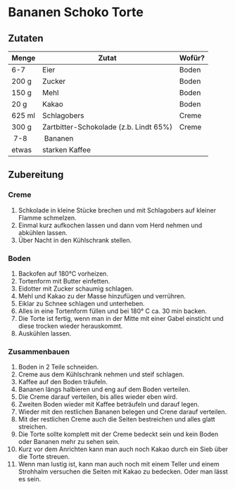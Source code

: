 # Bananen Schoko Torte

## Zutaten

| Menge  | Zutat                                  | Wofür? |
| ------ | -------------------------------------- | ------ |
| 6-7     | Eier                                   | Boden  |
| 200 g  | Zucker                                 | Boden  |
| 150 g  | Mehl                                   | Boden  |
| 20 g   | Kakao                                  | Boden  |
| 625 ml | Schlagobers                            | Creme  |
| 300 g  | Zartbitter-Schokolade (z.b. Lindt 65%) | Creme  |
|  7-8     |  Bananen                               |        |
| etwas  | starken Kaffee                         |        |

## Zubereitung

### Creme

1. Schkolade in kleine Stücke brechen und mit Schlagobers auf kleiner Flamme schmelzen.
2. Einmal kurz aufkochen lassen und dann vom Herd nehmen und abkühlen lassen.
3. Über Nacht in den Kühlschrank stellen.

### Boden

1. Backofen auf 180°C vorheizen.
2. Tortenform mit Butter einfetten.
3. Eidotter mit Zucker schaumig schlagen.
4. Mehl und Kakao zu der Masse hinzufügen und verrühren.
5. Eiklar zu Schnee schlagen und unterheben.
6. Alles in eine Tortenform füllen und bei 180° C ca. 30 min backen.
7. Die Torte ist fertig, wenn man in der Mitte mit einer Gabel einsticht und diese trocken wieder herauskommt.
8. Auskühlen lassen.

### Zusammenbauen

1. Boden in 2 Teile schneiden.
2. Creme aus dem Kühlschrank nehmen und steif schlagen.
3. Kaffee auf den Boden träufeln.
4. Bananen längs halbieren und eng auf dem Boden verteilen.
5. Die Creme darauf verteilen, bis alles wieder eben wird.
6. Zweiten Boden wieder mit Kaffee beträufeln und darauf legen.
7. Wieder mit den restlichen Bananen belegen und Crene darauf verteilen.
8. Mit der restlichen Creme auch die Seiten bestreichen und alles glatt streichen.
9. Die Torte sollte komplett mit der Creme bedeckt sein und kein Boden oder Bananen mehr zu sehen sein.
10. Kurz vor dem Anrichten kann man auch noch Kakao durch ein Sieb über die Torte streuen.
11. Wenn man lustig ist, kann man auch noch mit einem Teller und einem Strohhalm versuchen die Seiten mit Kakao zu bedecken. Oder man lässt es sein.

